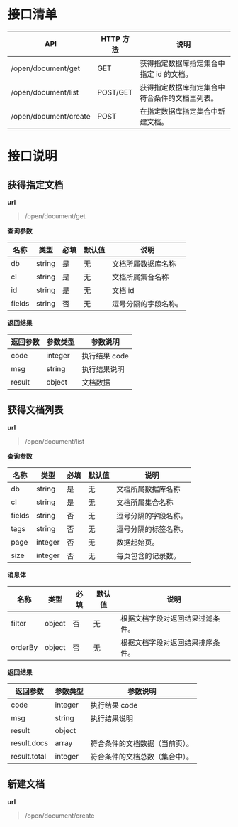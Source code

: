 # 接口清单

| API                   | HTTP 方法 | 说明                                           |
| --------------------- | --------- | ---------------------------------------------- |
| /open/document/get    | GET       | 获得指定数据库指定集合中指定 id 的文档。       |
| /open/document/list   | POST/GET  | 获得指定数据库指定集合中符合条件的文档里列表。 |
| /open/document/create | POST      | 在指定数据库指定集合中新建文档。               |

# 接口说明

## 获得指定文档

**url**

> /open/document/get

**查询参数**

| 名称   | 类型   | 必填 | 默认值 | 说明                 |
| ------ | ------ | ---- | ------ | -------------------- |
| db     | string | 是   | 无     | 文档所属数据库名称   |
| cl     | string | 是   | 无     | 文档所属集合名称     |
| id     | string | 是   | 无     | 文档 id              |
| fields | string | 否   | 无     | 逗号分隔的字段名称。 |

**返回结果**

| 返回参数 | 参数类型 | 参数说明      |
| -------- | -------- | ------------- |
| code     | integer  | 执行结果 code |
| msg      | string   | 执行结果说明  |
| result   | object   | 文档数据      |

## 获得文档列表

**url**

> /open/document/list

**查询参数**

| 名称   | 类型    | 必填 | 默认值 | 说明                 |
| ------ | ------- | ---- | ------ | -------------------- |
| db     | string  | 是   | 无     | 文档所属数据库名称   |
| cl     | string  | 是   | 无     | 文档所属集合名称     |
| fields | string  | 否   | 无     | 逗号分隔的字段名称。 |
| tags   | string  | 否   | 无     | 逗号分隔的标签名称。 |
| page   | integer | 否   | 无     | 数据起始页。         |
| size   | integer | 否   | 无     | 每页包含的记录数。   |

**消息体**

| 名称    | 类型   | 必填 | 默认值 | 说明                             |
| ------- | ------ | ---- | ------ | -------------------------------- |
| filter  | object | 否   | 无     | 根据文档字段对返回结果过滤条件。 |
| orderBy | object | 否   | 无     | 根据文档字段对返回结果排序条件。 |

**返回结果**

| 返回参数     | 参数类型 | 参数说明                       |
| ------------ | -------- | ------------------------------ |
| code         | integer  | 执行结果 code                  |
| msg          | string   | 执行结果说明                   |
| result       | object   |                                |
| result.docs  | array    | 符合条件的文档数据（当前页）。 |
| result.total | integer  | 符合条件的文档总数（集合中）。 |

## 新建文档

**url**

> /open/document/create
